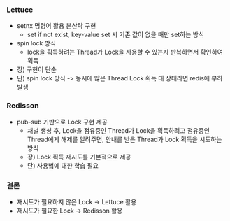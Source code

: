 ### Lettuce
- setnx 명령어 활용 분산락 구현 
  - set if not exist, key-value set 시 기존 값이 없을 때만 set하는 방식
- spin lock 방식
  - lock을 획득하려는 Thread가 Lock을 사용할 수 있는지 반복하면서 확인하여 획득
- 장) 구현이 단순
- 단) spin lock 방식 -> 동시에 많은 Thread Lock 획득 대 상태라면 redis에 부하 발생

### Redisson
- pub-sub 기반으로 Lock 구현 제공
  - 채널 생성 후, Lock을 점유중인 Thread가 Lock을 획득하려고 점유중인 Thread에게 해제를 알려주면, 안내를 받은 Thread가 Lock 획득을 시도하는 방식
  - 장) Lock 획득 재시도를 기본적으로 제공
  - 단) 사용법에 대한 학습 필요

### 결론
- 재시도가 필요하지 않은 Lock -> Lettuce 활용
- 재시도가 필요한 Lock -> Redisson 활용